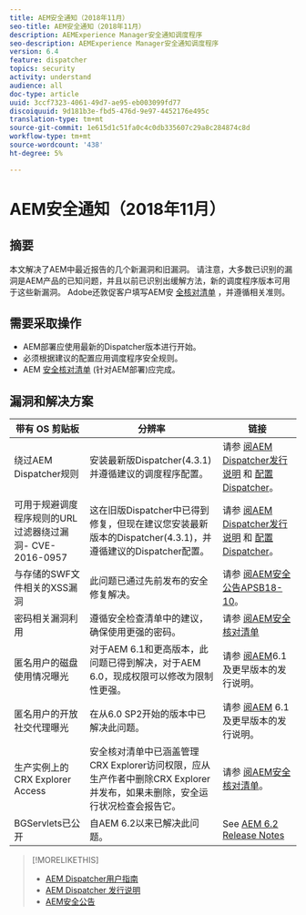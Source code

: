 ```yaml
---
title: AEM安全通知（2018年11月）
seo-title: AEM安全通知（2018年11月）
description: AEMExperience Manager安全通知调度程序
seo-description: AEMExperience Manager安全通知调度程序
version: 6.4
feature: dispatcher
topics: security
activity: understand
audience: all
doc-type: article
uuid: 3ccf7323-4061-49d7-ae95-eb003099fd77
discoiquuid: 9d181b3e-fbd5-476d-9e97-4452176e495c
translation-type: tm+mt
source-git-commit: 1e615d1c51fa0c4c0db335607c29a8c284874c8d
workflow-type: tm+mt
source-wordcount: '438'
ht-degree: 5%

---
```



# AEM安全通知（2018年11月）

## 摘要

本文解决了AEM中最近报告的几个新漏洞和旧漏洞。 请注意，大多数已识别的漏洞是AEM产品的已知问题，并且以前已识别出缓解方法，新的调度程序版本可用于这些新漏洞。 Adobe还敦促客户填写AEM安 [全核对清单](https://helpx.adobe.com/experience-manager/6-5/sites/administering/using/security-checklist.html) ，并遵循相关准则。

## 需要采取操作

* AEM部署应使用最新的Dispatcher版本进行开始。
* 必须根据建议的配置应用调度程序安全规则。
* AEM [安全核对清单](https://helpx.adobe.com/experience-manager/6-5/sites/administering/using/security-checklist.html) (针对AEM部署)应完成。

## 漏洞和解决方案

| 带有 OS 剪贴板 | 分辨率 | 链接 |
|-------|------------|-------|
| 绕过AEM Dispatcher规则 | 安装最新版Dispatcher(4.3.1)并遵循建议的调度程序配置。 | 请参 [阅AEM Dispatcher发行说明](https://helpx.adobe.com/experience-manager/dispatcher/release-notes.html) 和 [配置Dispatcher](https://helpx.adobe.com/cn/experience-manager/dispatcher/using/dispatcher-configuration.html)。 |
| 可用于规避调度程序规则的URL过滤器绕过漏洞- CVE-2016-0957 | 这在旧版Dispatcher中已得到修复，但现在建议您安装最新版本的Dispatcher(4.3.1)，并遵循建议的Dispatcher配置。 | 请参 [阅AEM Dispatcher发行说明](https://helpx.adobe.com/experience-manager/dispatcher/release-notes.html) 和 [配置Dispatcher](https://helpx.adobe.com/cn/experience-manager/dispatcher/using/dispatcher-configuration.html)。 |
| 与存储的SWF文件相关的XSS漏洞 | 此问题已通过先前发布的安全修复解决。 | 请参 [阅AEM安全公告APSB18-10](https://helpx.adobe.com/security/products/experience-manager/apsb18-10.html)。 |
| 密码相关漏洞利用 | 遵循安全检查清单中的建议，确保使用更强的密码。 | 请参 [阅AEM安全核对清单](https://helpx.adobe.com/experience-manager/6-5/sites/administering/using/security-checklist.html) |
| 匿名用户的磁盘使用情况曝光 | 对于AEM 6.1和更高版本，此问题已得到解决，对于AEM 6.0，现成权限可以修改为限制性更强。 | 请参 [阅AEM](https://helpx.adobe.com/experience-manager/aem-previous-versions.html)6.1及更早版本的发行说明。 |
| 匿名用户的开放社交代理曝光 | 在从6.0 SP2开始的版本中已解决此问题。 | 请参 [阅AEM](https://helpx.adobe.com/experience-manager/aem-previous-versions.html) 6.1及更早版本的发行说明。 |
| 生产实例上的CRX Explorer Access | 安全核对清单中已涵盖管理CRX Explorer访问权限，应从生产作者中删除CRX Explorer并发布，如果未删除，安全运行状况检查会报告它。 | 请参 [阅AEM安全核对清单](https://helpx.adobe.com/experience-manager/6-4/sites/administering/using/security-checklist.html)。 |
| BGServlets已公开 | 自AEM 6.2以来已解决此问题。 | See [AEM 6.2 Release Notes](https://helpx.adobe.com/cn/experience-manager/6-2/release-notes.html) |

>[!MORELIKETHIS]
>
>* [AEM Dispatcher用户指南](https://helpx.adobe.com/experience-manager/dispatcher/user-guide.html)
>* [AEM Dispatcher 发行说明](https://helpx.adobe.com/experience-manager/dispatcher/release-notes.html)
>* [AEM安全公告](https://helpx.adobe.com/security.html#experience-manager)

